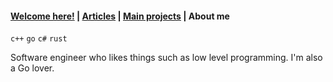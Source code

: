 #### [Welcome here!](index.md) | [Articles](articles.md) | [Main projects](projects.md) | About me
`c++` `go` `c#` `rust`

Software engineer who likes things such as low level programming. I'm also a Go lover.
